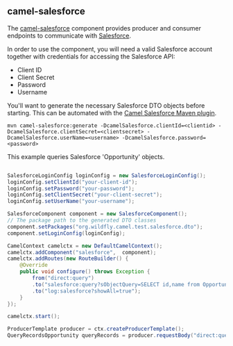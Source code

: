 ## camel-salesforce

The [camel-salesforce](http://camel.apache.org/salesforce.html) component provides producer and consumer endpoints to communicate with [Salesforce](http://www.salesforce.com/).

In order to use the component, you will need a valid Salesforce account together with credentials for accessing the Salesforce API:

* Client ID
* Client Secret
* Password
* Username

You'll want to generate the necessary Salesforce DTO objects before starting. This can be automated with the [Camel Salesforce Maven plugin](https://github.com/apache/camel/tree/camel-2.15.2/components/camel-salesforce/camel-salesforce-maven-plugin).

```
mvn camel-salesforce:generate -DcamelSalesforce.clientId=<clientid> -DcamelSalesforce.clientSecret=<clientsecret> -DcamelSalesforce.userName=<username> -DcamelSalesforce.password=<password>
```

This example queries Salesforce 'Opportunity' objects.
```java

SalesforceLoginConfig loginConfig = new SalesforceLoginConfig();
loginConfig.setClientId("your-client-id");
loginConfig.setPassword("your-password");
loginConfig.setClientSecret("your-client-secret");
loginConfig.setUserName("your-username");

SalesforceComponent component = new SalesforceComponent();
// The package path to the generated DTO classes
component.setPackages("org.wildfly.camel.test.salesforce.dto");
component.setLoginConfig(loginConfig);

CamelContext camelctx = new DefaultCamelContext();
camelctx.addComponent("salesforce",  component);
camelctx.addRoutes(new RouteBuilder() {
    @Override
    public void configure() throws Exception {
        from("direct:query")
        .to("salesforce:query?sObjectQuery=SELECT id,name from Opportunity&sObjectClass=" + QueryRecordsOpportunity.class.getName())
        .to("log:salesforce?showAll=true");
    }
});

camelctx.start();

ProducerTemplate producer = ctx.createProducerTemplate();
QueryRecordsOpportunity queryRecords = producer.requestBody("direct:query", null, QueryRecordsOpportunity.class);

```
